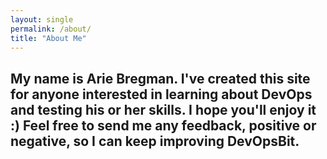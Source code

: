 ```yaml
---
layout: single
permalink: /about/
title: "About Me"
---
```


My name is Arie Bregman. I've created this site for anyone interested in learning about DevOps and testing his or her skills.
I hope you'll enjoy it :) Feel free to send me any feedback, positive or negative, so I can keep improving DevOpsBit.
---
